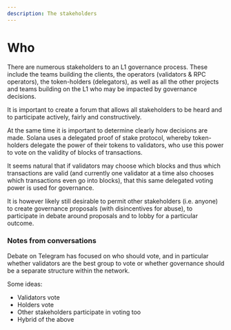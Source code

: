 ```yaml
---
description: The stakeholders
---
```


# Who

There are numerous stakeholders to an L1 governance process. These include the teams building the clients, the operators (validators & RPC operators), the token-holders (delegators), as well as all the other projects and teams building on the L1 who may be impacted by governance decisions.

It is important to create a forum that allows all stakeholders to be heard and to participate actively, fairly and constructively.

At the same time it is important to determine clearly how decisions are made. Solana uses a delegated proof of stake protocol, whereby token-holders delegate the power of their tokens to validators, who use this power to vote on the validity of blocks of transactions.

It seems natural that if validators may choose which blocks and thus which transactions are valid (and currently one validator at a time also chooses which transactions even go into blocks), that this same delegated voting power is used for governance.

It is however likely still desirable to permit other stakeholders (i.e. anyone) to create governance proposals (with disincentives for abuse), to participate in debate around proposals and to lobby for a particular outcome.

### Notes from conversations

Debate on Telegram has focused on who should vote, and in particular whether validators are the best group to vote or whether governance should be a separate structure within the network.

Some ideas:

* Validators vote
* Holders vote
* Other stakeholders participate in voting too
* Hybrid of the above
